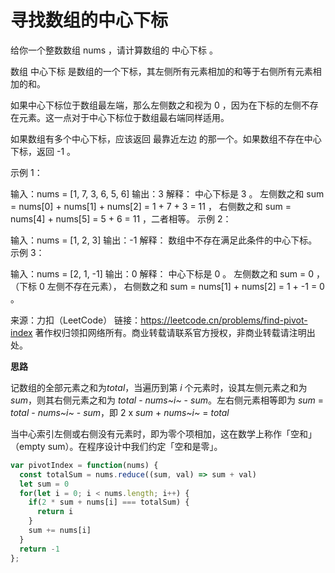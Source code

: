 # 寻找数组的中心下标

给你一个整数数组 nums ，请计算数组的 中心下标 。

数组 中心下标 是数组的一个下标，其左侧所有元素相加的和等于右侧所有元素相加的和。

如果中心下标位于数组最左端，那么左侧数之和视为 0 ，因为在下标的左侧不存在元素。这一点对于中心下标位于数组最右端同样适用。

如果数组有多个中心下标，应该返回 最靠近左边 的那一个。如果数组不存在中心下标，返回 -1 。

示例 1：

输入：nums = [1, 7, 3, 6, 5, 6]
输出：3
解释：
中心下标是 3 。
左侧数之和 sum = nums[0] + nums[1] + nums[2] = 1 + 7 + 3 = 11 ，
右侧数之和 sum = nums[4] + nums[5] = 5 + 6 = 11 ，二者相等。
示例 2：

输入：nums = [1, 2, 3]
输出：-1
解释：
数组中不存在满足此条件的中心下标。
示例 3：

输入：nums = [2, 1, -1]
输出：0
解释：
中心下标是 0 。
左侧数之和 sum = 0 ，（下标 0 左侧不存在元素），
右侧数之和 sum = nums[1] + nums[2] = 1 + -1 = 0 。

来源：力扣（LeetCode）
链接：https://leetcode.cn/problems/find-pivot-index
著作权归领扣网络所有。商业转载请联系官方授权，非商业转载请注明出处。

**思路**

记数组的全部元素之和为*total*，当遍历到第 *i* 个元素时，设其左侧元素之和为 *sum*，则其右侧元素之和为 *total* - *nums~i~* - *sum*。左右侧元素相等即为 *sum* = *total* - *nums~i~* - *sum*，即 2 x *sum* + *nums~i~* = *total*

当中心索引左侧或右侧没有元素时，即为零个项相加，这在数学上称作「空和」（empty sum）。在程序设计中我们约定「空和是零」。

```js
var pivotIndex = function(nums) {
  const totalSum = nums.reduce((sum, val) => sum + val)
  let sum = 0
  for(let i = 0; i < nums.length; i++) {
    if(2 * sum + nums[i] === totalSum) {
      return i
    }
    sum += nums[i]
  }
  return -1
};
```
